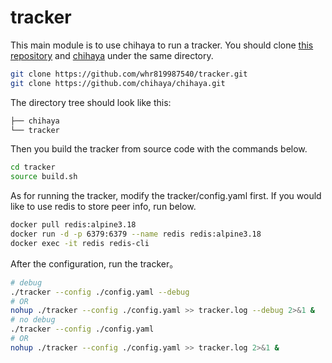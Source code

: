 # tracker

This main module is to use chihaya to run a tracker. You should clone [this repository](https://github.com/whr819987540/tracker) and [chihaya](https://github.com/chihaya/chihaya) under the same directory.

```bash
git clone https://github.com/whr819987540/tracker.git
git clone https://github.com/chihaya/chihaya.git
```

The directory tree should look like this:

```bash
├── chihaya
└── tracker
```

Then you build the tracker from source code with the commands below.

```bash
cd tracker
source build.sh
```

As for running the tracker, modify the tracker/config.yaml first. 
If you would like to use redis to store peer info, run below.

```bash
docker pull redis:alpine3.18
docker run -d -p 6379:6379 --name redis redis:alpine3.18
docker exec -it redis redis-cli
```

After the configuration, run the tracker。

```bash
# debug
./tracker --config ./config.yaml --debug
# OR
nohup ./tracker --config ./config.yaml >> tracker.log --debug 2>&1 &
# no debug
./tracker --config ./config.yaml
# OR
nohup ./tracker --config ./config.yaml >> tracker.log 2>&1 &
```

